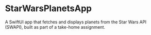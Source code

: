 # StarWarsPlanetsApp
A SwiftUI app that fetches and displays planets from the Star Wars API (SWAPI), built as part of a take-home assignment.
